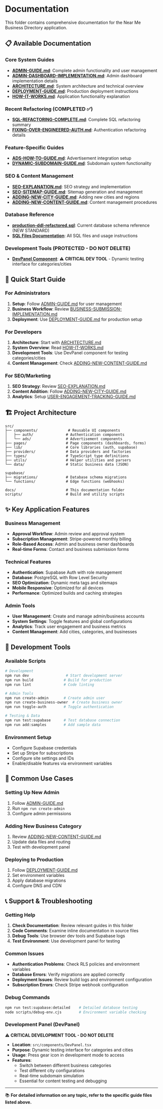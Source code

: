 # Documentation

This folder contains comprehensive documentation for the Near Me Business Directory application.

## 📋 Available Documentation

### Core System Guides
- **[ADMIN-GUIDE.md](./ADMIN-GUIDE.md)**: Complete admin functionality and user management
- **[ADMIN-DASHBOARD-IMPLEMENTATION.md](./ADMIN-DASHBOARD-IMPLEMENTATION.md)**: Admin dashboard implementation details
- **[ARCHITECTURE.md](./ARCHITECTURE.md)**: System architecture and technical overview
- **[DEPLOYMENT-GUIDE.md](./DEPLOYMENT-GUIDE.md)**: Production deployment instructions
- **[HOW-IT-WORKS.md](./HOW-IT-WORKS.md)**: Application functionality explanation

### Recent Refactoring (COMPLETED ✅)
- **[SQL-REFACTORING-COMPLETE.md](./SQL-REFACTORING-COMPLETE.md)**: Complete SQL refactoring summary
- **[FIXING-OVER-ENGINEERED-AUTH.md](./FIXING-OVER-ENGINEERED-AUTH.md)**: Authentication refactoring details

### Feature-Specific Guides
- **[ADS-HOW-TO-GUIDE.md](./ADS-HOW-TO-GUIDE.md)**: Advertisement integration setup
- **[DYNAMIC-SUBDOMAIN-GUIDE.md](./DYNAMIC-SUBDOMAIN-GUIDE.md)**: Subdomain system functionality

### SEO & Content Management
- **[SEO-EXPLANATION.md](./SEO-EXPLANATION.md)**: SEO strategy and implementation
- **[SEO-SITEMAP-GUIDE.md](./SEO-SITEMAP-GUIDE.md)**: Sitemap generation and management
- **[ADDING-NEW-CITY-GUIDE.md](./ADDING-NEW-CITY-GUIDE.md)**: Adding new cities and regions
- **[ADDING-NEW-CONTENT-GUIDE.md](./ADDING-NEW-CONTENT-GUIDE.md)**: Content management procedures

### Database Reference
- **[production-ddl-refactored.sql](../supabase/sqls/production-ddl-refactored.sql)**: Current database schema reference (NEW STANDARD)
- **[SQL Files Documentation](../supabase/sqls/README.md)**: All SQL files and usage instructions

### Development Tools (PROTECTED - DO NOT DELETE)
- **[DevPanel Component](../src/components/DevPanel.tsx)**: ⚠️ **CRITICAL DEV TOOL** - Dynamic testing interface for categories/cities

## 🚀 Quick Start Guide

### For Administrators
1. **Setup**: Follow [ADMIN-GUIDE.md](./ADMIN-GUIDE.md) for user management
2. **Business Workflow**: Review [BUSINESS-SUBMISSION-IMPLEMENTATION.md](./BUSINESS-SUBMISSION-IMPLEMENTATION.md)
3. **Deployment**: Use [DEPLOYMENT-GUIDE.md](./DEPLOYMENT-GUIDE.md) for production setup

### For Developers  
1. **Architecture**: Start with [ARCHITECTURE.md](./ARCHITECTURE.md)
2. **System Overview**: Read [HOW-IT-WORKS.md](./HOW-IT-WORKS.md)
3. **Development Tools**: Use DevPanel component for testing categories/cities
4. **Content Management**: Check [ADDING-NEW-CONTENT-GUIDE.md](./ADDING-NEW-CONTENT-GUIDE.md)

### For SEO/Marketing
1. **SEO Strategy**: Review [SEO-EXPLANATION.md](./SEO-EXPLANATION.md)
2. **Content Addition**: Follow [ADDING-NEW-CITY-GUIDE.md](./ADDING-NEW-CITY-GUIDE.md)
3. **Analytics**: Setup [USER-ENGAGEMENT-TRACKING-GUIDE.md](./USER-ENGAGEMENT-TRACKING-GUIDE.md)

## 🏗️ Project Architecture

```
src/
├── components/              # Reusable UI components
│   ├── auth/               # Authentication components
│   └── ads/                # Advertisement components
├── pages/                  # Page components (dashboards, forms)
├── lib/                    # Core libraries (auth, supabase)
├── providers/              # Data providers and factories
├── types/                  # TypeScript type definitions
├── utils/                  # Helper utilities and parsers
└── data/                   # Static business data (JSON)

supabase/
├── migrations/             # Database schema migrations
└── functions/              # Edge functions (webhooks)

docs/                       # This documentation folder
scripts/                    # Build and utility scripts
```

## ✨ Key Application Features

### Business Management
- **Approval Workflow**: Admin review and approval system
- **Subscription Management**: Stripe-powered monthly billing
- **Role-Based Access**: Admin and business owner dashboards
- **Real-time Forms**: Contact and business submission forms

### Technical Features
- **Authentication**: Supabase Auth with role management
- **Database**: PostgreSQL with Row Level Security
- **SEO Optimization**: Dynamic meta tags and sitemaps
- **Mobile Responsive**: Optimized for all devices
- **Performance**: Optimized builds and caching strategies

### Admin Tools
- **User Management**: Create and manage admin/business accounts
- **System Settings**: Toggle features and global configurations
- **Analytics**: Track user engagement and business metrics
- **Content Management**: Add cities, categories, and businesses

## 🔧 Development Tools

### Available Scripts
```bash
# Development
npm run dev                 # Start development server
npm run build              # Build for production
npm run lint               # Code linting

# Admin Tools  
npm run create-admin       # Create admin user
npm run create-business-owner  # Create business owner
npm run toggle-auth        # Toggle authentication

# Testing & Data
npm run test:supabase      # Test database connection
npm run add:samples        # Add sample data
```

### Environment Setup
- Configure Supabase credentials
- Set up Stripe for subscriptions
- Configure site settings and IDs
- Enable/disable features via environment variables

## 🎯 Common Use Cases

### Setting Up New Admin
1. Follow [ADMIN-GUIDE.md](./ADMIN-GUIDE.md)
2. Run `npm run create-admin`
3. Configure admin permissions

### Adding New Business Category
1. Review [ADDING-NEW-CONTENT-GUIDE.md](./ADDING-NEW-CONTENT-GUIDE.md)
2. Update data files and routing
3. Test with development panel

### Deploying to Production
1. Follow [DEPLOYMENT-GUIDE.md](./DEPLOYMENT-GUIDE.md)
2. Set environment variables
3. Apply database migrations
4. Configure DNS and CDN

## 📞 Support & Troubleshooting

### Getting Help
1. **Check Documentation**: Review relevant guides in this folder
2. **Code Comments**: Examine inline documentation in source files
3. **Debug Tools**: Use browser dev tools and Supabase logs
4. **Test Environment**: Use development panel for testing

### Common Issues
- **Authentication Problems**: Check RLS policies and environment variables
- **Database Errors**: Verify migrations are applied correctly
- **Deployment Issues**: Review build logs and environment configuration
- **Subscription Errors**: Check Stripe webhook configuration

### Debug Commands
```bash
npm run test:supabase:detailed    # Detailed database testing
node scripts/debug-env.cjs        # Environment variable checking
```

### Development Panel (DevPanel)
⚠️ **CRITICAL DEVELOPMENT TOOL - DO NOT DELETE**
- **Location**: `src/components/DevPanel.tsx`
- **Purpose**: Dynamic testing interface for categories and cities
- **Usage**: Press gear icon in development mode to access
- **Features**: 
  - Switch between different business categories
  - Test different city configurations
  - Real-time subdomain simulation
  - Essential for content testing and debugging

---

📚 **For detailed information on any topic, refer to the specific guide files listed above.**